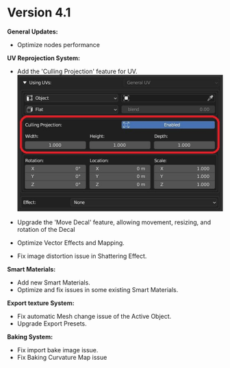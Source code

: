 # Version 4.1

__General Updates:__

- Optimize nodes performance

__UV Reprojection System:__

- Add the 'Culling Projection' feature for UV.
![Alt text](../assets/Release%20notes/culing%20projection.jpg)

- Upgrade the 'Move Decal' feature, allowing movement, resizing, and rotation of the Decal
- Optimize Vector Effects and Mapping.
- Fix image distortion issue in Shattering Effect.

__Smart Materials:__

- Add new Smart Materials.
- Optimize and fix issues in some existing Smart Materials.

__Export texture System:__

- Fix automatic Mesh change issue of the Active Object.
- Upgrade Export Presets.


__Baking System:__

- Fix import bake image issue.
- Fix Baking Curvature Map issue

